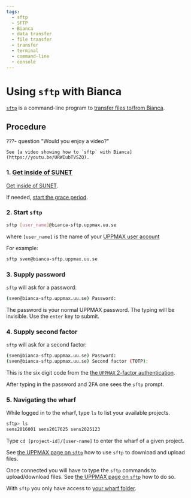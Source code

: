 ```yaml
---
tags:
  - sftp
  - SFTP
  - Bianca
  - data transfer
  - file transfer
  - transfer
  - terminal
  - command-line
  - console
---
```


# Using `sftp` with Bianca

[`sftp`](../software/sftp.md) is a command-line program
to [transfer files to/from Bianca](../cluster_guides/transfer_bianca.md).

## Procedure

???- question "Would you enjoy a video?"

    See [a video showing how to `sftp` with Bianca](https://youtu.be/URWIubTVSZQ).

### 1. [Get inside of SUNET](../getting_started/get_inside_sunet.md)

[Get inside of SUNET](../getting_started/get_inside_sunet.md).

If needed, [start the grace period](../cluster_guides/grace_period.md).

### 2. Start `sftp`

```bash
sftp [user_name]@bianca-sftp.uppmax.uu.se
```

where `[user_name]` is the name of your [UPPMAX user account](../getting_started/user_account.md)


For example:

```bash
sftp sven@bianca-sftp.uppmax.uu.se
```

### 3. Supply password

`sftp` will ask for a password:

```bash
(sven@bianca-sftp.uppmax.uu.se) Password:
```

The password is your normal UPPMAX password. The typing will be invisible. Use the `enter` key to submit.

### 4. Supply second factor

`sftp` will ask for a second factor:

```bash
(sven@bianca-sftp.uppmax.uu.se) Password:
(sven@bianca-sftp.uppmax.uu.se) Second factor (TOTP):
```

This is the six digit code from the [the `UPPMAX` 2-factor authentication](../getting_started/get_uppmax_2fa.md).

After typing in the password and 2FA one sees the `sftp` prompt.

### 5. Navigating the wharf

While logged in to the wharf, type `ls` to list your available projects.

```bash
sftp> ls
sens2016001 sens2017625 sens2025123
```

Type `cd [project-id]/[user-name]` to enter the wharf of a given project.

See [the UPPMAX page on `sftp`](../software/sftp.md) how to use `sftp` to download and upload files.


Once connected you will have to type the `sftp` commands to upload/download files.
See [the UPPMAX page on `sftp`](../software/sftp.md) how to do so.

With `sftp` you only have access to [your wharf folder](../cluster_guides/wharf.md).
